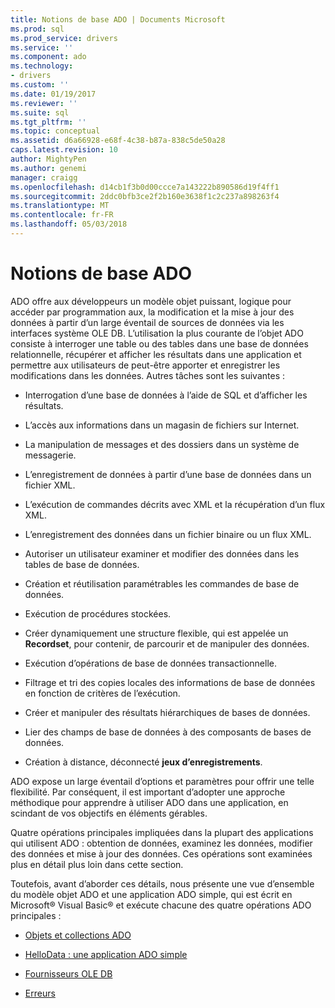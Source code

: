 ```yaml
---
title: Notions de base ADO | Documents Microsoft
ms.prod: sql
ms.prod_service: drivers
ms.service: ''
ms.component: ado
ms.technology:
- drivers
ms.custom: ''
ms.date: 01/19/2017
ms.reviewer: ''
ms.suite: sql
ms.tgt_pltfrm: ''
ms.topic: conceptual
ms.assetid: d6a66928-e68f-4c38-b87a-838c5de50a28
caps.latest.revision: 10
author: MightyPen
ms.author: genemi
manager: craigg
ms.openlocfilehash: d14cb1f3b0d00ccce7a143222b890586d19f4ff1
ms.sourcegitcommit: 2ddc0bfb3ce2f2b160e3638f1c2c237a898263f4
ms.translationtype: MT
ms.contentlocale: fr-FR
ms.lasthandoff: 05/03/2018
---
```

# <a name="ado-fundamentals"></a>Notions de base ADO
ADO offre aux développeurs un modèle objet puissant, logique pour accéder par programmation aux, la modification et la mise à jour des données à partir d’un large éventail de sources de données via les interfaces système OLE DB. L’utilisation la plus courante de l’objet ADO consiste à interroger une table ou des tables dans une base de données relationnelle, récupérer et afficher les résultats dans une application et permettre aux utilisateurs de peut-être apporter et enregistrer les modifications dans les données. Autres tâches sont les suivantes :  
  
-   Interrogation d’une base de données à l’aide de SQL et d’afficher les résultats.  
  
-   L’accès aux informations dans un magasin de fichiers sur Internet.  
  
-   La manipulation de messages et des dossiers dans un système de messagerie.  
  
-   L’enregistrement de données à partir d’une base de données dans un fichier XML.  
  
-   L’exécution de commandes décrits avec XML et la récupération d’un flux XML.  
  
-   L’enregistrement des données dans un fichier binaire ou un flux XML.  
  
-   Autoriser un utilisateur examiner et modifier des données dans les tables de base de données.  
  
-   Création et réutilisation paramétrables les commandes de base de données.  
  
-   Exécution de procédures stockées.  
  
-   Créer dynamiquement une structure flexible, qui est appelée un **Recordset**, pour contenir, de parcourir et de manipuler des données.  
  
-   Exécution d’opérations de base de données transactionnelle.  
  
-   Filtrage et tri des copies locales des informations de base de données en fonction de critères de l’exécution.  
  
-   Créer et manipuler des résultats hiérarchiques de bases de données.  
  
-   Lier des champs de base de données à des composants de bases de données.  
  
-   Création à distance, déconnecté **jeux d’enregistrements**.  
  
 ADO expose un large éventail d’options et paramètres pour offrir une telle flexibilité. Par conséquent, il est important d’adopter une approche méthodique pour apprendre à utiliser ADO dans une application, en scindant de vos objectifs en éléments gérables.  
  
 Quatre opérations principales impliquées dans la plupart des applications qui utilisent ADO : obtention de données, examinez les données, modifier des données et mise à jour des données. Ces opérations sont examinées plus en détail plus loin dans cette section.  
  
 Toutefois, avant d’aborder ces détails, nous présente une vue d’ensemble du modèle objet ADO et une application ADO simple, qui est écrit en Microsoft® Visual Basic® et exécute chacune des quatre opérations ADO principales :  
  
-   [Objets et collections ADO](../../../ado/guide/data/ado-objects-and-collections.md)  
  
-   [HelloData : une application ADO simple](../../../ado/guide/data/hellodata-a-simple-ado-application.md)  
  
-   [Fournisseurs OLE DB](../../../ado/guide/data/ole-db-providers-ado.md)  
  
-   [Erreurs](../../../ado/guide/data/errors-ado.md)
